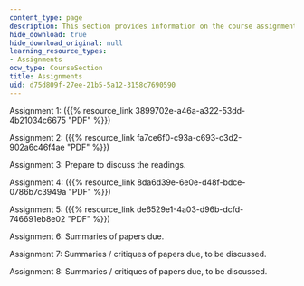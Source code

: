 ```yaml
---
content_type: page
description: This section provides information on the course assignments.
hide_download: true
hide_download_original: null
learning_resource_types:
- Assignments
ocw_type: CourseSection
title: Assignments
uid: d75d809f-27ee-21b5-5a12-3158c7690590
---
```


Assignment 1: ({{% resource_link 3899702e-a46a-a322-53dd-4b21034c6675 "PDF" %}})

Assignment 2: ({{% resource_link fa7ce6f0-c93a-c693-c3d2-902a6c46f4ae "PDF" %}})

Assignment 3: Prepare to discuss the readings.

Assignment 4: ({{% resource_link 8da6d39e-6e0e-d48f-bdce-0786b7c3949a "PDF" %}})

Assignment 5: ({{% resource_link de6529e1-4a03-d96b-dcfd-746691eb8e02 "PDF" %}})

Assignment 6: Summaries of papers due.

Assignment 7: Summaries / critiques of papers due, to be discussed.

Assignment 8: Summaries / critiques of papers due, to be discussed.